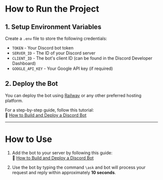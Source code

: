 # How to Run the Project

## 1. Setup Environment Variables
Create a `.env` file to store the following credentials:  
- `TOKEN` - Your Discord bot token  
- `SERVER_ID` - The ID of your Discord server  
- `CLIENT_ID` - The bot's client ID (can be found in the Discord Developer Dashboard)  
- `GOOGLE_API_KEY` - Your Google API key (if required)  

## 2. Deploy the Bot
You can deploy the bot using [Railway](https://railway.app/) or any other preferred hosting platform.  

For a step-by-step guide, follow this tutorial:  
🔗 [How to Build and Deploy a Discord Bot](https://blog.back4app.com/how-to-build-and-deploy-a-discord-bot/)  

---

# How to Use

1. Add the bot to your server by following this guide:  
   🔗 [How to Build and Deploy a Discord Bot](https://blog.back4app.com/how-to-build-and-deploy-a-discord-bot/)  

2. Use the bot by typing the command `\ask` and bot will process your request and reply within approximately **10 seconds**. 
